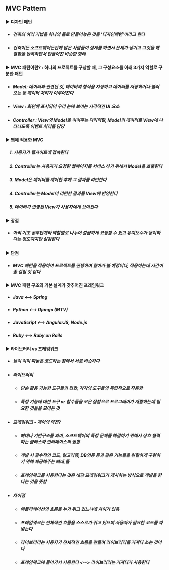 ## MVC Pattern
#### ▶ 디자인 패턴
* ##### 건축의 여러 기법을 하나의 틀로 만들어놓은 것을 '디자인패턴'이라고 한다
* ##### 건축이든 소프트웨어든간에 많은 사람들이 설계를 하면서 문제가 생기고 그것을 해결함을 반복하면서 만들어진 비슷한 형태
#### ▶ MVC 패턴이란? : 하나의 프로젝트를 구상할 때, 그 구성요소를 아래 3가지 역할로 구분한 패턴
* ##### Model: 데이터와 관련된 것, 데이터의 형식을 지정하고 데이터를 저장하거나 불러오는 등 데이터 처리가 이루어진다
* ##### View : 화면에 표시되어 우리 눈에 보이는 시각적인 UI 요소
* ##### Controller : View와 Model을 이어주는 다리역할, Model의 데이터를 View에 나타나도록 이벤트 처리를 담당
#### ▶ 웹에 적용한 MVC
##### ㅤ1. 사용자가 웹사이트에 접속한다
##### ㅤ2. Controller는 사용자가 요청한 웹페이지를 서비스 하기 위해서 Model을 호출한다
##### ㅤ3. Model은 데이터를 제어한 후에 그 결과를 리턴한다
##### ㅤ4. Controller는 Model이 리턴한 결과를 View에 반영한다
##### ㅤ5. 데이터가 반영된 View가 사용자에게 보여진다
#### ▶ 장점
* ##### 아직 기초 공부단계라 역할별로 나누어 깔끔하게 코딩할 수 있고 유지보수가 용이하다는 정도까지만 실감된다
#### ▶ 단점
* ##### MVC 패턴을 적용하여 프로젝트를 진행하며 알아가 볼 예정이다, 적응하는데 시간이 좀 걸릴 것 같다
#### ▶ MVC 패턴 구조의 기본 설계가 갖추어진 프레임워크
* ##### Java <--> Spring
* ##### Python <--> Django (MTV)
* ##### JavaScript <--> AngularJS, Node.js
* ##### Ruby <--> Ruby on Rails
#### ▶ 라이브러리 vs 프레임워크
* ##### 남이 이미 짜놓은 코드라는 점에서 서로 비슷하다
* ##### 라이브러리
  * ##### 단순 활용 가능한 도구들의 집합, 각각의 도구들의 독립적으로 작용함
  * ##### 특정 기능에 대한 도구 or 함수들을 모은 집합으로 프로그래머가 개발하는데 필요한 것들을 모아둔 것
* ##### 프레임워크 - 제어의 역전?
  * ##### 뼈대나 기반구조를 의미, 소프트웨어의 특정 문제를 해결하기 위해서 상호 협력하는 클래스와 인터페이스의 집합
  * ##### 개발 시 필수적인 코드, 알고리즘, DB연동 등과 같은 기능들을 원할하게 구현하기 위해 제공해주는 뼈대,틀
  * ##### 프레임워크를 사용한다는 것은 해당 프레임워크가 제시하는 방식으로 개발을 한다는 것을 뜻함
* ##### 차이점
  * ##### 애플리케이션의 흐름을 누가 쥐고 있느냐에 차이가 있음
  * ##### 프레임워크는 전체적인 흐름을 스스로가 쥐고 있으며 사용자가 필요한 코드를 짜 넣는다
  * ##### 라이브러리는 사용자가 전체적인 흐름을 만들며 라이브러리를 가져다 쓰는 것이다
  * ##### 프레임워크에 들어가서 사용한다 <--> 라이브러리는 가져다가 사용한다

